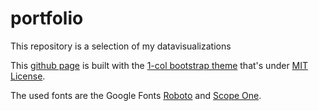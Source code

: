 # portfolio
This repository is a selection of my datavisualizations

This [github page](https://gcgruen.github.io/portfolio/) is built with the [1-col bootstrap theme](https://startbootstrap.com/template-overviews/1-col-portfolio/) that's under [MIT License](https://github.com/BlackrockDigital/startbootstrap-1-col-portfolio/blob/master/LICENSE).

The used fonts are the Google Fonts [Roboto](https://fonts.google.com/specimen/Roboto) and [Scope One](https://fonts.google.com/specimen/Scope+One).

